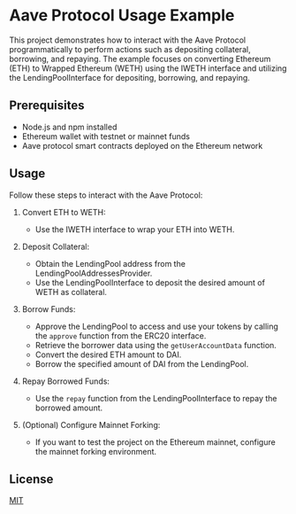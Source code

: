 # Aave Protocol Usage Example

This project demonstrates how to interact with the Aave Protocol programmatically to perform actions such as depositing collateral, borrowing, and repaying. The example focuses on converting Ethereum (ETH) to Wrapped Ethereum (WETH) using the IWETH interface and utilizing the LendingPoolInterface for depositing, borrowing, and repaying.

## Prerequisites

- Node.js and npm installed
- Ethereum wallet with testnet or mainnet funds
- Aave protocol smart contracts deployed on the Ethereum network

## Usage

Follow these steps to interact with the Aave Protocol:

1. Convert ETH to WETH:

   - Use the IWETH interface to wrap your ETH into WETH.

2. Deposit Collateral:

   - Obtain the LendingPool address from the LendingPoolAddressesProvider.
   - Use the LendingPoolInterface to deposit the desired amount of WETH as collateral.

3. Borrow Funds:

   - Approve the LendingPool to access and use your tokens by calling the `approve` function from the ERC20 interface.
   - Retrieve the borrower data using the `getUserAccountData` function.
   - Convert the desired ETH amount to DAI.
   - Borrow the specified amount of DAI from the LendingPool.

4. Repay Borrowed Funds:

   - Use the `repay` function from the LendingPoolInterface to repay the borrowed amount.

5. (Optional) Configure Mainnet Forking:

   - If you want to test the project on the Ethereum mainnet, configure the mainnet forking environment.


## License

[MIT](LICENSE)
